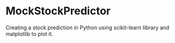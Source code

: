 # MockStockPredictor
Creating a stock prediction in Python using scikit-learn library and matplotlib to plot it.
